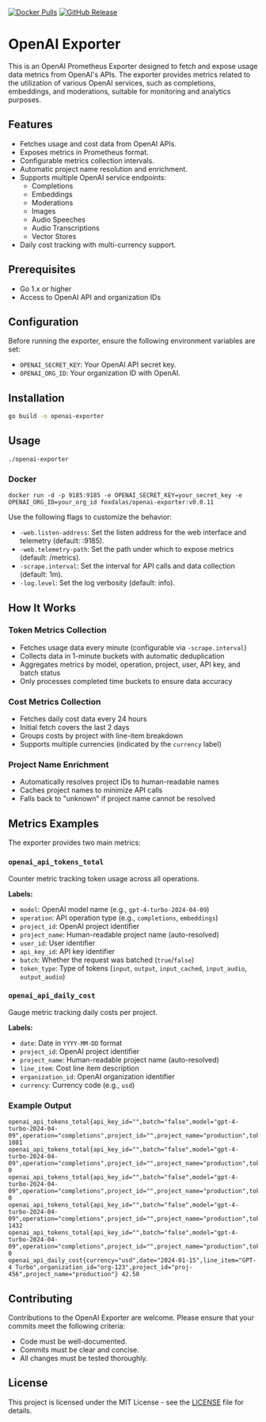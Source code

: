 [![Docker Pulls](https://img.shields.io/docker/pulls/foxdalas/openai-exporter?style=flat-square)](https://hub.docker.com/r/foxdalas/openai-exporter) [![GitHub Release](https://img.shields.io/github/v/release/foxdalas/openai-exporter?style=flat-square)](https://github.com/foxdalas/openai-exporter/releases)



# OpenAI Exporter

This is an OpenAI Prometheus Exporter designed to fetch and expose usage data metrics from OpenAI's APIs. The exporter provides metrics related to the utilization of various OpenAI services, such as completions, embeddings, and moderations, suitable for monitoring and analytics purposes.

## Features

- Fetches usage and cost data from OpenAI APIs.
- Exposes metrics in Prometheus format.
- Configurable metrics collection intervals.
- Automatic project name resolution and enrichment.
- Supports multiple OpenAI service endpoints:
  - Completions
  - Embeddings
  - Moderations
  - Images
  - Audio Speeches
  - Audio Transcriptions
  - Vector Stores
- Daily cost tracking with multi-currency support.

## Prerequisites

- Go 1.x or higher
- Access to OpenAI API and organization IDs

## Configuration

Before running the exporter, ensure the following environment variables are set:
- `OPENAI_SECRET_KEY`: Your OpenAI API secret key.
- `OPENAI_ORG_ID`: Your organization ID with OpenAI.

## Installation

```bash
go build -o openai-exporter
```

## Usage
```
./openai-exporter
```

### Docker
```
docker run -d -p 9185:9185 -e OPENAI_SECRET_KEY=your_secret_key -e OPENAI_ORG_ID=your_org_id foxdalas/openai-exporter:v0.0.11
```

Use the following flags to customize the behavior:

* `-web.listen-address`: Set the listen address for the web interface and telemetry (default: :9185).
* `-web.telemetry-path`: Set the path under which to expose metrics (default: /metrics).
* `-scrape.interval`: Set the interval for API calls and data collection (default: 1m).
* `-log.level`: Set the log verbosity (default: info).

## How It Works

### Token Metrics Collection
- Fetches usage data every minute (configurable via `-scrape.interval`)
- Collects data in 1-minute buckets with automatic deduplication
- Aggregates metrics by model, operation, project, user, API key, and batch status
- Only processes completed time buckets to ensure data accuracy

### Cost Metrics Collection
- Fetches daily cost data every 24 hours
- Initial fetch covers the last 2 days
- Groups costs by project with line-item breakdown
- Supports multiple currencies (indicated by the `currency` label)

### Project Name Enrichment
- Automatically resolves project IDs to human-readable names
- Caches project names to minimize API calls
- Falls back to "unknown" if project name cannot be resolved

## Metrics Examples

The exporter provides two main metrics:

### `openai_api_tokens_total`
Counter metric tracking token usage across all operations.

**Labels:**
- `model`: OpenAI model name (e.g., `gpt-4-turbo-2024-04-09`)
- `operation`: API operation type (e.g., `completions`, `embeddings`)
- `project_id`: OpenAI project identifier
- `project_name`: Human-readable project name (auto-resolved)
- `user_id`: User identifier
- `api_key_id`: API key identifier
- `batch`: Whether the request was batched (`true`/`false`)
- `token_type`: Type of tokens (`input`, `output`, `input_cached`, `input_audio`, `output_audio`)

### `openai_api_daily_cost`
Gauge metric tracking daily costs per project.

**Labels:**
- `date`: Date in `YYYY-MM-DD` format
- `project_id`: OpenAI project identifier
- `project_name`: Human-readable project name (auto-resolved)
- `line_item`: Cost line item description
- `organization_id`: OpenAI organization identifier
- `currency`: Currency code (e.g., `usd`)

### Example Output
```
openai_api_tokens_total{api_key_id="",batch="false",model="gpt-4-turbo-2024-04-09",operation="completions",project_id="",project_name="production",token_type="input",user_id=""} 1081
openai_api_tokens_total{api_key_id="",batch="false",model="gpt-4-turbo-2024-04-09",operation="completions",project_id="",project_name="production",token_type="input_audio",user_id=""} 0
openai_api_tokens_total{api_key_id="",batch="false",model="gpt-4-turbo-2024-04-09",operation="completions",project_id="",project_name="production",token_type="input_cached",user_id=""} 0
openai_api_tokens_total{api_key_id="",batch="false",model="gpt-4-turbo-2024-04-09",operation="completions",project_id="",project_name="production",token_type="output",user_id=""} 1432
openai_api_tokens_total{api_key_id="",batch="false",model="gpt-4-turbo-2024-04-09",operation="completions",project_id="",project_name="production",token_type="output_audio",user_id=""} 0
openai_api_daily_cost{currency="usd",date="2024-01-15",line_item="GPT-4 Turbo",organization_id="org-123",project_id="proj-456",project_name="production"} 42.50
```

## Contributing
Contributions to the OpenAI Exporter are welcome. Please ensure that your commits meet the following criteria:
* Code must be well-documented.
* Commits must be clear and concise.
* All changes must be tested thoroughly.

## License
This project is licensed under the MIT License - see the [LICENSE](https://github.com/foxdalas/openai-exporter/blob/master/LICENSE) file for details.
